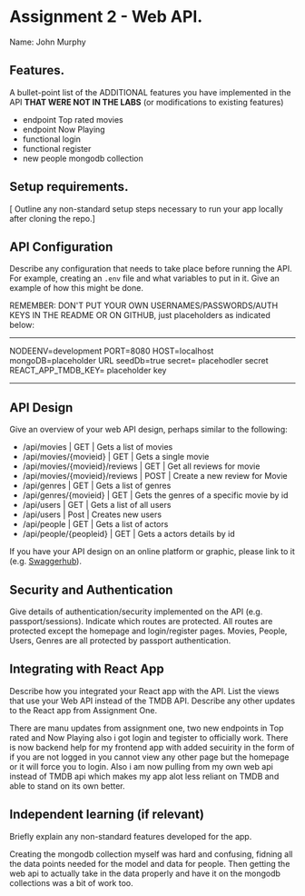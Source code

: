 # Assignment 2 - Web API.

Name: John Murphy

## Features.

A bullet-point list of the ADDITIONAL features you have implemented in the API **THAT WERE NOT IN THE LABS** (or modifications to existing features)

 + endpoint Top rated movies
 + endpoint Now Playing
 + functional login
 + functional register
 + new people mongodb collection


## Setup requirements.

[ Outline any non-standard setup steps necessary to run your app locally after cloning the repo.]

## API Configuration

Describe any configuration that needs to take place before running the API. For example, creating an `.env` file and what variables to put in it. Give an example of how this might be done.

REMEMBER: DON'T PUT YOUR OWN USERNAMES/PASSWORDS/AUTH KEYS IN THE README OR ON GITHUB, just placeholders as indicated below:

______________________
NODEENV=development
PORT=8080
HOST=localhost
mongoDB=placeholder URL
seedDb=true
secret= placehodler secret
REACT_APP_TMDB_KEY= placeholder key
______________________

## API Design
Give an overview of your web API design, perhaps similar to the following: 

- /api/movies | GET | Gets a list of movies 
- /api/movies/{movieid} | GET | Gets a single movie 
- /api/movies/{movieid}/reviews | GET | Get all reviews for movie 
- /api/movies/{movieid}/reviews | POST | Create a new review for Movie
- /api/genres | GET | Gets a list of genres
- /api/genres/{movieid} | GET | Gets the genres of a specific movie by id
- /api/users | GET | Gets a list of all users
- /api/users | Post | Creates new users
- /api/people | GET | Gets a list of actors
- /api/people/{peopleid} | GET | Gets a actors details by id

If you have your API design on an online platform or graphic, please link to it (e.g. [Swaggerhub](https://app.swaggerhub.com/)).

## Security and Authentication

Give details of authentication/security implemented on the API (e.g. passport/sessions). Indicate which routes are protected.
All routes are protected except the homepage and login/register pages.
Movies, People, Users, Genres are all protected by passport authentication.

## Integrating with React App

Describe how you integrated your React app with the API. List the views that use your Web API instead of the TMDB API. Describe any other updates to the React app from Assignment One.

There are manu updates from assignment one, two new endpoints in Top rated and Now Playing also i got login and tegister to officially work. There is now backend help for my frontend app with added secuirity in the form of if you are not logged in you cannot view any other page but the homepage or it will force you to login. Also i am now pulling from my own web api instead of TMDB api which makes my app alot less reliant on TMDB and able to stand on its own better.

## Independent learning (if relevant)

Briefly explain any non-standard features developed for the app.   

Creating the mongodb collection myself was hard and confusing, fidning all the data points needed for the model and data for people. Then getting the web api to actually take in the data properly and have it on the mongodb collections was a bit of work too. 
